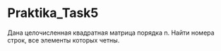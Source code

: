# Praktika_Task5
 
Дана целочисленная квадратная матрица порядка n. Найти номера строк, все элементы которых четны.